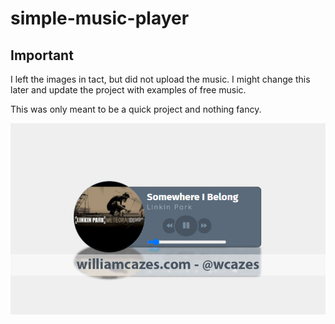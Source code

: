 # simple-music-player

## Important
I left the images in tact, but did not upload the music. I might change this later and update the project with examples of free music.

This was only meant to be a quick project and nothing fancy.

<img src="/image.jpg">
